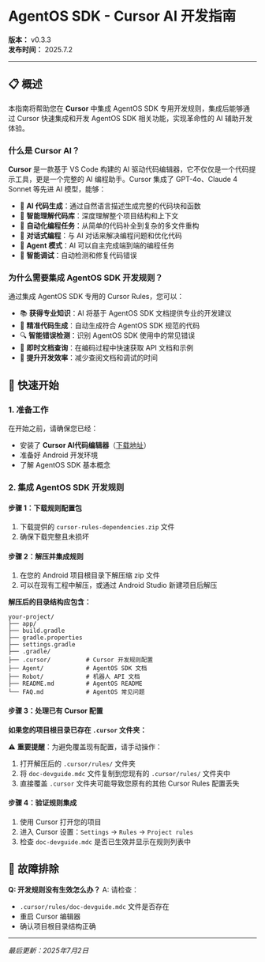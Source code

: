 # AgentOS SDK - Cursor AI 开发指南

**版本：** v0.3.3  
**发布时间：** 2025.7.2

---

## 📋 概述

本指南将帮助您在 **Cursor** 中集成 AgentOS SDK 专用开发规则，集成后能够通过 Cursor 快速集成和开发 AgentOS SDK 相关功能，实现革命性的 AI 辅助开发体验。

### 什么是 Cursor AI？

**Cursor** 是一款基于 VS Code 构建的 AI 驱动代码编辑器，它不仅仅是一个代码提示工具，更是一个完整的 AI 编程助手。Cursor 集成了 GPT-4o、Claude 4 Sonnet 等先进 AI 模型，能够：

- 🤖 **AI 代码生成**：通过自然语言描述生成完整的代码块和函数
- 🧠 **智能理解代码库**：深度理解整个项目结构和上下文
- 🔧 **自动化编程任务**：从简单的代码补全到复杂的多文件重构
- 💬 **对话式编程**：与 AI 对话来解决编程问题和优化代码
- 🚀 **Agent 模式**：AI 可以自主完成端到端的编程任务
- 🐛 **智能调试**：自动检测和修复代码错误

### 为什么需要集成 AgentOS SDK 开发规则？

通过集成 AgentOS SDK 专用的 Cursor Rules，您可以：

- 📚 **获得专业知识**：AI 将基于 AgentOS SDK 文档提供专业的开发建议
- 🎯 **精准代码生成**：自动生成符合 AgentOS SDK 规范的代码
- 🔍 **智能错误检测**：识别 AgentOS SDK 使用中的常见错误
- 📖 **即时文档查询**：在编码过程中快速获取 API 文档和示例
- 🚀 **提升开发效率**：减少查阅文档和调试的时间

## 🚀 快速开始

### 1. 准备工作

在开始之前，请确保您已经：
- 安装了 **Cursor AI代码编辑器**（[下载地址](https://cursor.com)）
- 准备好 Android 开发环境
- 了解 AgentOS SDK 基本概念

### 2. 集成 AgentOS SDK 开发规则

#### 步骤 1：下载规则配置包
1. 下载提供的 `cursor-rules-dependencies.zip` 文件
2. 确保下载完整且未损坏

#### 步骤 2：解压并集成规则
1. 在您的 Android 项目根目录下解压缩 zip 文件
2. 可以在现有工程中解压，或通过 Android Studio 新建项目后解压

**解压后的目录结构应包含：**
```
your-project/
├── app/
├── build.gradle
├── gradle.properties
├── settings.gradle
├── .gradle/
├── .cursor/          # Cursor 开发规则配置
├── Agent/            # AgentOS SDK 文档
├── Robot/            # 机器人 API 文档
├── README.md         # AgentOS README
└── FAQ.md            # AgentOS 常见问题
```

#### 步骤 3：处理已有 Cursor 配置

**如果您的项目根目录已存在 `.cursor` 文件夹：**

⚠️ **重要提醒**：为避免覆盖现有配置，请手动操作：

1. 打开解压后的 `.cursor/rules/` 文件夹
2. 将 `doc-devguide.mdc` 文件复制到您现有的 `.cursor/rules/` 文件夹中
3. 直接覆盖 `.cursor` 文件夹可能导致您原有的其他 Cursor Rules 配置丢失

#### 步骤 4：验证规则集成

1. 使用 Cursor 打开您的项目
2. 进入 Cursor 设置：`Settings` → `Rules` → `Project rules`
3. 检查 `doc-devguide.mdc` 是否已生效并显示在规则列表中

## 🔧 故障排除

**Q: 开发规则没有生效怎么办？**
A: 请检查：
- `.cursor/rules/doc-devguide.mdc` 文件是否存在
- 重启 Cursor 编辑器
- 确认项目根目录结构正确

---

*最后更新：2025年7月2日*
